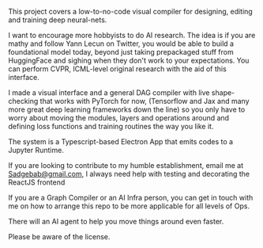 This project covers a low-to-no-code visual compiler for designing, editing and training deep neural-nets. 

I want to encourage more hobbyists to do AI research. The idea is if you are mathy and follow Yann Lecun on Twitter, you would be able to build a foundational model today, beyond just taking prepackaged stuff from HuggingFace and sighing when they don't work to your expectations.
You can perform CVPR, ICML-level original research with the aid of this interface. 

I made a visual interface and a general DAG compiler with live shape-checking that works with PyTorch for now, (Tensorflow and Jax and many more great deep learning frameworks down the line) so you only have to worry about moving the modules, layers and operations around and defining loss functions and training routines the way you like it. 

The system is a Typescript-based Electron App that emits codes to a Jupyter Runtime. 

If you are looking to contribute to my humble establishment, email me at Sadgebab@gmail.com, I always need help with testing and decorating the ReactJS frontend

If you are a Graph Compiler or an AI Infra person, you can get in touch with me on how to arrange this repo to be more applicable for all levels of Ops. 

There will an AI agent to help you move things around even faster. 

Please be aware of the license. 


